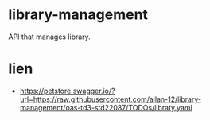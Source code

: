 # library-management
API that manages library.

# lien

- https://petstore.swagger.io/?url=https://raw.githubusercontent.com/allan-12/library-management/oas-td3-std22087/TODOs/libraty.yaml